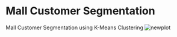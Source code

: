 # Mall Customer Segmentation
Mall Customer Segmentation using K-Means Clustering
![newplot](https://user-images.githubusercontent.com/4210955/108140175-8b9eb380-708f-11eb-9597-446d4f8c7b46.png)
